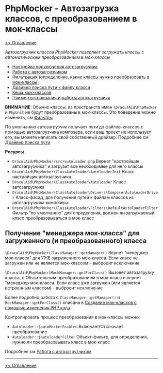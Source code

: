 # PhpMocker - Автозагрузка классов, с преобразованием в мок-классы
[<< Оглавление](../README.md)

_Автозагрузчик классов PhpMocker позволяет загружать классы с автоматическим преобразованием в мок-классы_

* [Настройка подключения автозагрузчика](autoloader-init.md)
* [Работа с автозагрузчиком](autoloader-work.md)
* [Фильтрация (определение, какие классы нужно преобразовать в мок-классы)](filer.md)
* [Драйвер поиска пути к файлу класса](driver.md)
* [Кеша мок-классов](cache.md)
* [Пример встраивания и работы автозагрузчика](examples.md)

**ВНИМАНИЕ**: Обычно классы, из пространств имен `\DraculAid\PhpMocker` и `PhpUnit` не будут преобразованы в мок-классы.
Это поведение можно изменить, см [Фильтры](filer.md)

По умолчанию автозагрузчик получает пути до файлов-классов с помощью автозагрузчика композера, если ваш проект не использует
его, вы можете написать свой собственный драйвер. Подробнее см [Драйвер поиска пути](driver.md)

**Ресурсы**
* `DraculAid/PhpMocker/src/autoloader.php` Вернет "настройщик автозагрузчика" и загрузит все необходимые для него классы
* `DraculAid\PhpMocker\ClassAutoloader\AutoloaderInit` Класс настройщик автозагрузчика
* `DraculAid\PhpMocker\ClassAutoloader\Autoloader` Класс автозагрузчика
* `DraculAid\PhpMocker\ClassAutoloader\Drivers\ComposerAutoloaderDriver` Класс-фасад, для получения путей к файлам классов из автозагрузчика композера
* `DraculAid\PhpMocker\ClassAutoloader\Filters\DefaultAutoloaderFilter` Фильтр "по умолчанию" для определения, должен ли загружаемый класс преобразовываться в мок-класс

## Получение "менеджера мок-класса" для загруженного (и преобразованного) класса

`\DraculAid\PhpMocker\ClassManager::getManager()` Вернет "менеджер мок-класса" для УЖЕ загруженного мок-класса. Если класс не 
загружен или не является мок-классом - выбросит исключение

`\DraculAid\PhpMocker\MockManager::getForClass()` Вызовет автозагрузку класса, с Обязательным преобразованием в мок-класс и
вернет "менеджер мок-класса. Если класс уже загружен (или является встроенным классом) - выбросит исключение

Более подробно работа с `ClassManager::getManager()` и `MockManager::getForClass()` описана в [Создание мок-классов с помощью изменения PHP кода](../mock-classes/from-php.md)

Контролировать процесс преобразования в мок-классы можно:
* `Autoloader::$autoMockerEnabled` Включает/Отключает преобразование
* `Autoloader::$autoloaderFilter` Объект-фильтр, для определения, нужно ли преобразовывать класс в мок-класс

Подробнее см [Работа с автозагрузчиком](autoloader-work.md)

---

[<< Оглавление](../README.md)
